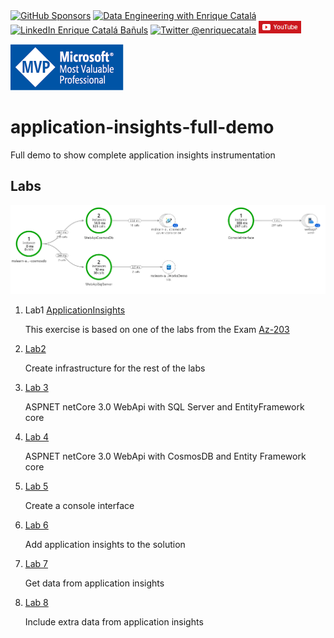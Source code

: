<div>
    <a href="https://github.com/sponsors/enriquecatala"><img src="https://img.shields.io/badge/GitHub_Sponsors--_.svg?style=flat-square&logo=github&logoColor=EA4AAA" alt="GitHub Sponsors"></a>
    <a href="https://enriquecatala.com"><img src="https://img.shields.io/website?down_color=red&down_message=down&label=enriquecatala.com&up_color=46C018&url=https%3A%2F%2Fenriquecatala.com&style=flat-square" alt="Data Engineering with Enrique Catalá"></a>
    <a href="https://www.linkedin.com/in/enriquecatala"><img src="https://img.shields.io/badge/LinkedIn--_.svg?style=flat-square&logo=linkedin" alt="LinkedIn Enrique Catalá Bañuls"></a>
    <a href="https://twitter.com/enriquecatala"><img src="https://img.shields.io/twitter/follow/enriquecatala?color=blue&label=twitter&style=flat-square" alt="Twitter @enriquecatala"></a>
    <a href="https://youtube.com/enriquecatala"><img src="https://raw.githubusercontent.com/enriquecatala/enriquecatala/master/img/youtube.png" alt="Data Engineering: Canal youtube de Enrique Catalá" height=20></a>
</div>

<a href="https://mvp.microsoft.com/es-es/PublicProfile/5000312?fullName=Enrique%20Catala"><img src="https://raw.githubusercontent.com/enriquecatala/enriquecatala/master/img/MVP_Logo_horizontal.png" alt="Microsoft DataPlatform MVP Enrique Catalá"></a>

# application-insights-full-demo
Full demo to show complete application insights instrumentation

## Labs

![](Labs/Misc/end.png)

1. Lab1 [ApplicationInsights](Labs/Lab1%20-%20AZ-203_05_lab.md)
   
   This exercise is based on one of the labs from the Exam [Az-203](https://github.com/MicrosoftLearning/AZ-203-DevelopingSolutionsforMicrosoftAzure)

1. [Lab2](Labs/Lab2%20-%20Create%20infrastructure.ipynb)
   
   Create infrastructure for the rest of the labs
   
2. [Lab 3](Labs/Lab3%20-%20WebApi%20SQL%20Server%20and%20EntityFramework.md)

    ASPNET netCore 3.0 WebApi with SQL Server and EntityFramework core

3. [Lab 4](Labs/Lab4%20-%20ASP.NET%20netCore%203.0%20WebApi%20CosmosDB.md)

    ASPNET netCore 3.0 WebApi with CosmosDB and Entity Framework core

4. [Lab 5](Labs/Lab5%20-%20ConsoleInterface.md)
    
    Create a console interface

1. [Lab 6](Labs/Lab6%20-%20Add%20application%20insights.md)

    Add application insights to the solution

1. [Lab 7](Labs/Lab7%20-%20Review%20data%20from%20application%20insights.md)

    Get data from application insights
   
2. [Lab 8](Labs/Lab8%20-%20Include%20extra%20information%20in%20application%20insights.md)

    Include extra data from application insights